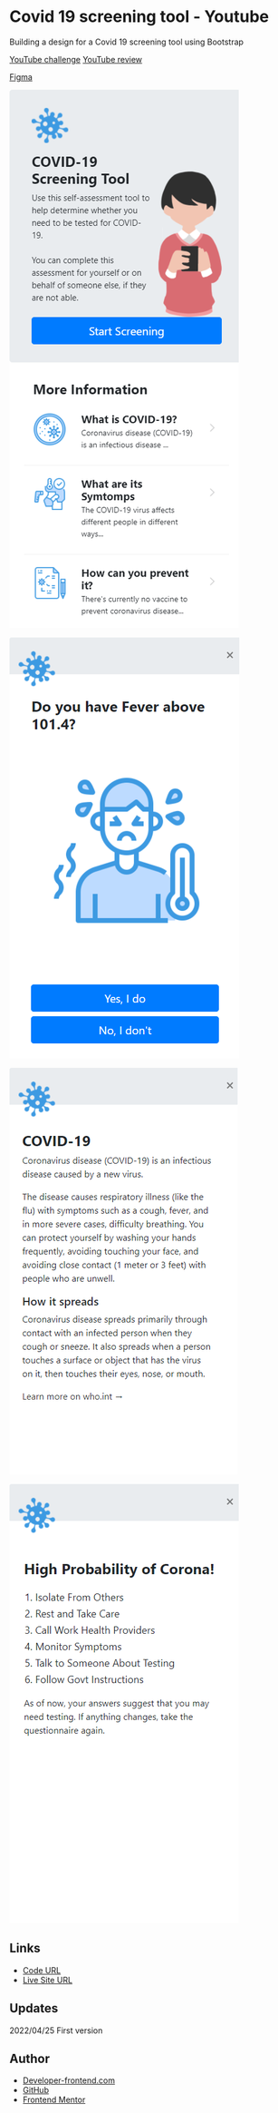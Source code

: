 #  Covid 19 screening tool - Youtube

Building a design for a Covid 19 screening tool using Bootstrap


[YouTube challenge](https://www.youtube.com/watch?v=iaRqN-oVOfE)
[YouTube review](https://www.youtube.com/watch?v=ve-BoImY69A)

[Figma](https://www.figma.com/file/Frs80hDJudAJ83SaTZljBf/COVID19-Screening-Test?node-id=0%3A1)

![Page 1](_design/Covid19%20Sceening%20tool%20(1).png)

![Page 2](_design/Covid19%20Sceening%20tool%20(2).png)

![Page 3](_design/Covid19%20Sceening%20tool%20(3).png)

![Page 4](_design/Covid19%20Sceening%20tool%20(4).png)

## Links

- [Code URL](https://github.com/dirkVerm/frontend-exercises/tree/main/03%20Bootstrap/04%20Covid%2019%20screening%20tool%20-%20Youtube)
- [Live Site URL](https://dirkverm.github.io/frontend-exercises/03%20Bootstrap/04%20Covid%2019%20screening%20tool%20-%20Youtube/)

## Updates
2022/04/25
First version

## Author

- [Developer-frontend.com](https://developer-frontend.com)
- [GitHub](https://github.com/dirkVerm)
- [Frontend Mentor](https://www.frontendmentor.io/profile/dirkVerm)


